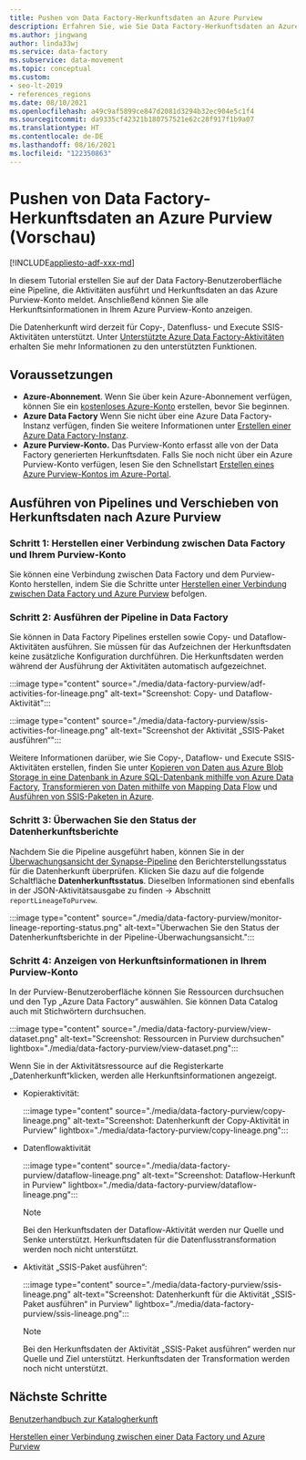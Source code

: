 ```yaml
---
title: Pushen von Data Factory-Herkunftsdaten an Azure Purview
description: Erfahren Sie, wie Sie Data Factory-Herkunftsdaten an Azure Purview pushen
ms.author: jingwang
author: linda33wj
ms.service: data-factory
ms.subservice: data-movement
ms.topic: conceptual
ms.custom:
- seo-lt-2019
- references_regions
ms.date: 08/10/2021
ms.openlocfilehash: a49c9af5899ce847d2081d3294b32ec904e5c1f4
ms.sourcegitcommit: da9335cf42321b180757521e62c28f917f1b9a07
ms.translationtype: HT
ms.contentlocale: de-DE
ms.lasthandoff: 08/16/2021
ms.locfileid: "122350863"
---
```

# <a name="push-data-factory-lineage-data-to-azure-purview-preview"></a>Pushen von Data Factory-Herkunftsdaten an Azure Purview (Vorschau)

[!INCLUDE[appliesto-adf-xxx-md](includes/appliesto-adf-xxx-md.md)]

In diesem Tutorial erstellen Sie auf der Data Factory-Benutzeroberfläche eine Pipeline, die Aktivitäten ausführt und Herkunftsdaten an das Azure Purview-Konto meldet. Anschließend können Sie alle Herkunftsinformationen in Ihrem Azure Purview-Konto anzeigen. 

Die Datenherkunft wird derzeit für Copy-, Datenfluss- und Execute SSIS-Aktivitäten unterstützt. Unter [Unterstützte Azure Data Factory-Aktivitäten](../purview/how-to-link-azure-data-factory.md#supported-azure-data-factory-activities) erhalten Sie mehr Informationen zu den unterstützten Funktionen.

## <a name="prerequisites"></a>Voraussetzungen

* **Azure-Abonnement**. Wenn Sie über kein Azure-Abonnement verfügen, können Sie ein [kostenloses Azure-Konto](https://azure.microsoft.com/free/) erstellen, bevor Sie beginnen.
* **Azure Data Factory** Wenn Sie nicht über eine Azure Data Factory-Instanz verfügen, finden Sie weitere Informationen unter [Erstellen einer Azure Data Factory-Instanz](./quickstart-create-data-factory-portal.md).
* **Azure Purview-Konto.** Das Purview-Konto erfasst alle von der Data Factory generierten Herkunftsdaten. Falls Sie noch nicht über ein Azure Purview-Konto verfügen, lesen Sie den Schnellstart [Erstellen eines Azure Purview-Kontos im Azure-Portal](../purview/create-catalog-portal.md).

## <a name="run-pipeline-and-push-lineage-data-to-azure-purview"></a>Ausführen von Pipelines und Verschieben von Herkunftsdaten nach Azure Purview

### <a name="step-1-connect-data-factory-to-your-purview-account"></a>Schritt 1: Herstellen einer Verbindung zwischen Data Factory und Ihrem Purview-Konto

Sie können eine Verbindung zwischen Data Factory und dem Purview-Konto herstellen, indem Sie die Schritte unter [Herstellen einer Verbindung zwischen Data Factory und Azure Purview](connect-data-factory-to-azure-purview.md) befolgen.

### <a name="step-2-run-pipeline-in-data-factory"></a>Schritt 2: Ausführen der Pipeline in Data Factory

Sie können in Data Factory Pipelines erstellen sowie Copy- und Dataflow-Aktivitäten ausführen. Sie müssen für das Aufzeichnen der Herkunftsdaten keine zusätzliche Konfiguration durchführen. Die Herkunftsdaten werden während der Ausführung der Aktivitäten automatisch aufgezeichnet.

:::image type="content" source="./media/data-factory-purview/adf-activities-for-lineage.png" alt-text="Screenshot: Copy- und Dataflow-Aktivität":::

:::image type="content" source="./media/data-factory-purview/ssis-activities-for-lineage.png" alt-text="Screenshot der Aktivität „SSIS-Paket ausführen“":::

Weitere Informationen darüber, wie Sie Copy-, Dataflow- und Execute SSIS-Aktivitäten erstellen, finden Sie unter [Kopieren von Daten aus Azure Blob Storage in eine Datenbank in Azure SQL-Datenbank mithilfe von Azure Data Factory](./tutorial-copy-data-portal.md), [Transformieren von Daten mithilfe von Mapping Data Flow](./tutorial-data-flow.md) und [Ausführen von SSIS-Paketen in Azure](./tutorial-deploy-ssis-packages-azure.md).

### <a name="step-3-monitor-lineage-reporting-status"></a>Schritt 3: Überwachen Sie den Status der Datenherkunftsberichte

Nachdem Sie die Pipeline ausgeführt haben, können Sie in der [Überwachungsansicht der Synapse-Pipeline](monitor-visually.md#monitor-pipeline-runs) den Berichterstellungsstatus für die Datenherkunft überprüfen. Klicken Sie dazu auf die folgende Schaltfläche **Datenherkunftsstatus**. Dieselben Informationen sind ebenfalls in der JSON-Aktivitätsausgabe zu finden -> Abschnitt `reportLineageToPurvew`.

:::image type="content" source="./media/data-factory-purview/monitor-lineage-reporting-status.png" alt-text="Überwachen Sie den Status der Datenherkunftsberichte in der Pipeline-Überwachungsansicht.":::

### <a name="step-4-view-lineage-information-in-your-purview-account"></a>Schritt 4: Anzeigen von Herkunftsinformationen in Ihrem Purview-Konto

In der Purview-Benutzeroberfläche können Sie Ressourcen durchsuchen und den Typ „Azure Data Factory“ auswählen. Sie können Data Catalog auch mit Stichwörtern durchsuchen.

:::image type="content" source="./media/data-factory-purview/view-dataset.png" alt-text="Screenshot: Ressourcen in Purview durchsuchen" lightbox="./media/data-factory-purview/view-dataset.png":::

Wenn Sie in der Aktivitätsressource auf die Registerkarte „Datenherkunft“klicken, werden alle Herkunftsinformationen angezeigt.

- Kopieraktivität:

    :::image type="content" source="./media/data-factory-purview/copy-lineage.png" alt-text="Screenshot: Datenherkunft der Copy-Aktivität in Purview" lightbox="./media/data-factory-purview/copy-lineage.png":::

- Datenflowaktivität

    :::image type="content" source="./media/data-factory-purview/dataflow-lineage.png" alt-text="Screenshot: Dataflow-Herkunft in Purview" lightbox="./media/data-factory-purview/dataflow-lineage.png":::

    > [!NOTE] 
    > Bei den Herkunftsdaten der Dataflow-Aktivität werden nur Quelle und Senke unterstützt. Herkunftsdaten für die Datenflusstransformation werden noch nicht unterstützt.

- Aktivität „SSIS-Paket ausführen“:

    :::image type="content" source="./media/data-factory-purview/ssis-lineage.png" alt-text="Screenshot: Datenherkunft für die Aktivität „SSIS-Paket ausführen“ in Purview" lightbox="./media/data-factory-purview/ssis-lineage.png":::

    > [!NOTE] 
    > Bei den Herkunftsdaten der Aktivität „SSIS-Paket ausführen“ werden nur Quelle und Ziel unterstützt. Herkunftsdaten der Transformation werden noch nicht unterstützt.

## <a name="next-steps"></a>Nächste Schritte

[Benutzerhandbuch zur Katalogherkunft](../purview/catalog-lineage-user-guide.md)

[Herstellen einer Verbindung zwischen einer Data Factory und Azure Purview](connect-data-factory-to-azure-purview.md)